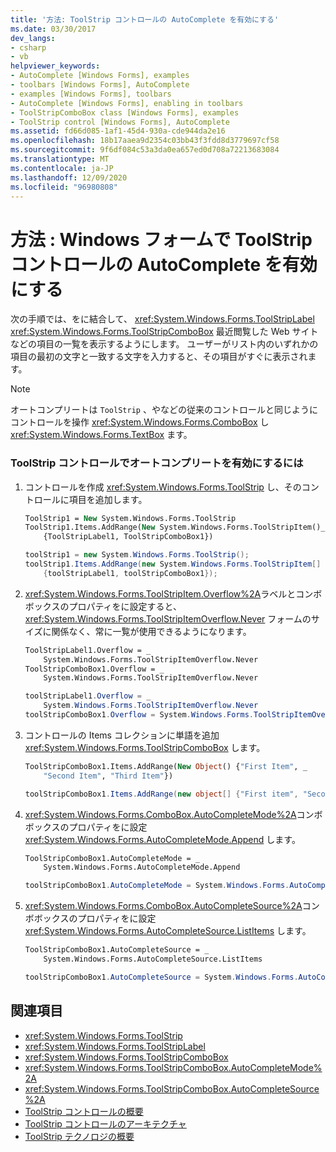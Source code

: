 ```yaml
---
title: '方法: ToolStrip コントロールの AutoComplete を有効にする'
ms.date: 03/30/2017
dev_langs:
- csharp
- vb
helpviewer_keywords:
- AutoComplete [Windows Forms], examples
- toolbars [Windows Forms], AutoComplete
- examples [Windows Forms], toolbars
- AutoComplete [Windows Forms], enabling in toolbars
- ToolStripComboBox class [Windows Forms], examples
- ToolStrip control [Windows Forms], AutoComplete
ms.assetid: fd66d085-1af1-45d4-930a-cde944da2e16
ms.openlocfilehash: 18b17aaea9d2354c03bb43f3fdd8d3779697cf58
ms.sourcegitcommit: 9f6df084c53a3da0ea657ed0d708a72213683084
ms.translationtype: MT
ms.contentlocale: ja-JP
ms.lasthandoff: 12/09/2020
ms.locfileid: "96980808"
---
```

# <a name="how-to-enable-autocomplete-in-toolstrip-controls-in-windows-forms"></a>方法 : Windows フォームで ToolStrip コントロールの AutoComplete を有効にする
次の手順では、をに結合して、 <xref:System.Windows.Forms.ToolStripLabel> <xref:System.Windows.Forms.ToolStripComboBox> 最近閲覧した Web サイトなどの項目の一覧を表示するようにします。 ユーザーがリスト内のいずれかの項目の最初の文字と一致する文字を入力すると、その項目がすぐに表示されます。  
  
> [!NOTE]
> オートコンプリートは `ToolStrip` 、やなどの従来のコントロールと同じようにコントロールを操作 <xref:System.Windows.Forms.ComboBox> し <xref:System.Windows.Forms.TextBox> ます。  
  
### <a name="to-enable-autocomplete-in-a-toolstrip-control"></a>ToolStrip コントロールでオートコンプリートを有効にするには  
  
1. コントロールを作成 <xref:System.Windows.Forms.ToolStrip> し、そのコントロールに項目を追加します。  
  
    ```vb  
    ToolStrip1 = New System.Windows.Forms.ToolStrip  
    ToolStrip1.Items.AddRange(New System.Windows.Forms.ToolStripItem()_  
        {ToolStripLabel1, ToolStripComboBox1})  
    ```  
  
    ```csharp  
    toolStrip1 = new System.Windows.Forms.ToolStrip();  
    toolStrip1.Items.AddRange(new System.Windows.Forms.ToolStripItem[]
        {toolStripLabel1, toolStripComboBox1});  
    ```  
  
2. <xref:System.Windows.Forms.ToolStripItem.Overflow%2A>ラベルとコンボボックスのプロパティをに設定すると、 <xref:System.Windows.Forms.ToolStripItemOverflow.Never> フォームのサイズに関係なく、常に一覧が使用できるようになります。  
  
    ```vb  
    ToolStripLabel1.Overflow = _  
        System.Windows.Forms.ToolStripItemOverflow.Never  
    ToolStripComboBox1.Overflow = _  
        System.Windows.Forms.ToolStripItemOverflow.Never  
    ```  
  
    ```csharp  
    toolStripLabel1.Overflow = _  
        System.Windows.Forms.ToolStripItemOverflow.Never  
    toolStripComboBox1.Overflow = System.Windows.Forms.ToolStripItemOverflow.Never  
    ```  
  
3. コントロールの Items コレクションに単語を追加 <xref:System.Windows.Forms.ToolStripComboBox> します。  
  
    ```vb  
    ToolStripComboBox1.Items.AddRange(New Object() {"First Item", _  
        "Second Item", "Third Item"})  
    ```  
  
    ```csharp  
    toolStripComboBox1.Items.AddRange(new object[] {"First item", "Second item", "Third item"});  
    ```  
  
4. <xref:System.Windows.Forms.ComboBox.AutoCompleteMode%2A>コンボボックスのプロパティをに設定 <xref:System.Windows.Forms.AutoCompleteMode.Append> します。  
  
    ```vb  
    ToolStripComboBox1.AutoCompleteMode = _  
        System.Windows.Forms.AutoCompleteMode.Append  
    ```  
  
    ```csharp  
    toolStripComboBox1.AutoCompleteMode = System.Windows.Forms.AutoCompleteMode.Append;  
    ```  
  
5. <xref:System.Windows.Forms.ComboBox.AutoCompleteSource%2A>コンボボックスのプロパティをに設定 <xref:System.Windows.Forms.AutoCompleteSource.ListItems> します。  
  
    ```vb  
    ToolStripComboBox1.AutoCompleteSource = _  
        System.Windows.Forms.AutoCompleteSource.ListItems  
    ```  
  
    ```csharp  
    toolStripComboBox1.AutoCompleteSource = System.Windows.Forms.AutoCompleteSource.ListItems;  
    ```  
  
## <a name="see-also"></a>関連項目

- <xref:System.Windows.Forms.ToolStrip>
- <xref:System.Windows.Forms.ToolStripLabel>
- <xref:System.Windows.Forms.ToolStripComboBox>
- <xref:System.Windows.Forms.ToolStripComboBox.AutoCompleteMode%2A>
- <xref:System.Windows.Forms.ToolStripComboBox.AutoCompleteSource%2A>
- [ToolStrip コントロールの概要](toolstrip-control-overview-windows-forms.md)
- [ToolStrip コントロールのアーキテクチャ](toolstrip-control-architecture.md)
- [ToolStrip テクノロジの概要](toolstrip-technology-summary.md)

